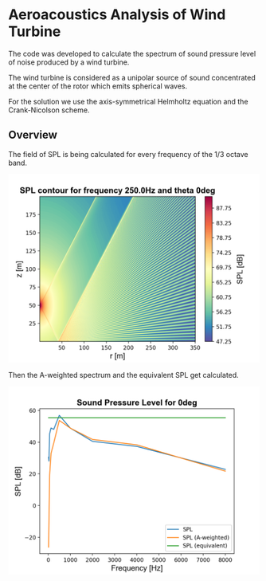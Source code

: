 # Aeroacoustics Analysis of Wind Turbine

The code was developed to calculate the spectrum of sound pressure level of noise produced by a wind turbine.

The wind turbine is considered as a unipolar source of sound concentrated at the center of the rotor which emits spherical waves.

For the solution we use the axis-symmetrical Helmholtz equation and the Crank-Nicolson scheme.

## Overview

The field of SPL is being calculated for every frequency of the 1/3 octave band.

![alt text](readme/contour.png?raw=true)

Then the A-weighted spectrum and the equivalent SPL get calculated.

![alt text](readme/SPL.png?raw=true)
